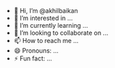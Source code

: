 - 👋 Hi, I’m @akhilbaikan
- 👀 I’m interested in ...
- 🌱 I’m currently learning ...
- 💞️ I’m looking to collaborate on ...
- 📫 How to reach me ...
- 😄 Pronouns: ...
- ⚡ Fun fact: ...

<!---
akhilbaikan/akhilbaikan is a ✨ special ✨ repository because its `README.md` (this file) appears on your GitHub profile.
You can click the Preview link to take a look at your changes.
--->
